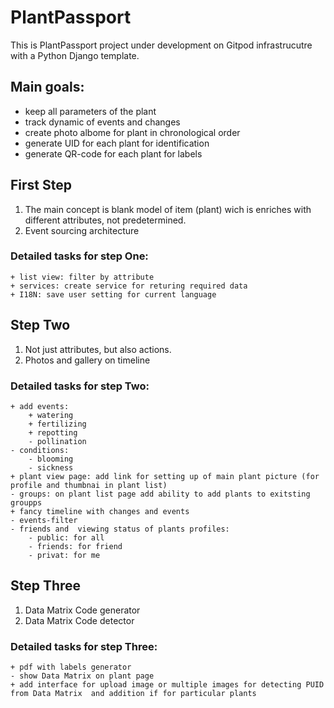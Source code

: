 # PlantPassport

This is PlantPassport project under development on Gitpod infrastrucutre with a Python Django template.

## Main goals:
- keep all parameters of the plant
- track dynamic of events and changes
- create photo albome for plant in chronological order
- generate UID for each plant for identification 
- generate QR-code for each plant for labels 


## First Step
1. The main concept is blank model of item (plant) wich is enriches with different attributes, not predetermined. 
2. Event sourcing architecture

### Detailed tasks for step One:
    + list view: filter by attribute
    + services: create service for returing required data
    + I18N: save user setting for current language

## Step Two 
1. Not just attributes, but also actions. 
2. Photos and gallery on timeline

### Detailed tasks for step Two:
    + add events:
        + watering
        + fertilizing
        + repotting
        - pollination
    - conditions:
        - blooming
        - sickness
    + plant view page: add link for setting up of main plant picture (for profile and thumbnai in plant list)
    - groups: on plant list page add ability to add plants to exitsting groupps
    + fancy timeline with changes and events
    - events-filter
    - friends and  viewing status of plants profiles:
        - public: for all
        - friends: for friend
        - privat: for me 

## Step Three
1. Data Matrix Code generator
2. Data Matrix Code detector

### Detailed tasks for step Three:
    + pdf with labels generator
    - show Data Matrix on plant page
    + add interface for upload image or multiple images for detecting PUID from Data Matrix  and addition if for particular plants
